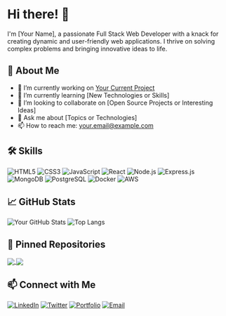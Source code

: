 # Hi there! 👋

I'm [Your Name], a passionate Full Stack Web Developer with a knack for creating dynamic and user-friendly web applications. I thrive on solving complex problems and bringing innovative ideas to life.

## 🚀 About Me

- 🔭 I’m currently working on [Your Current Project](link)
- 🌱 I’m currently learning [New Technologies or Skills]
- 👯 I’m looking to collaborate on [Open Source Projects or Interesting Ideas]
- 💬 Ask me about [Topics or Technologies]
- 📫 How to reach me: [your.email@example.com](mailto:your.email@example.com)

## 🛠️ Skills

![HTML5](https://img.shields.io/badge/HTML5-E34F26?style=flat-square&logo=html5&logoColor=white)
![CSS3](https://img.shields.io/badge/CSS3-1572B6?style=flat-square&logo=css3&logoColor=white)
![JavaScript](https://img.shields.io/badge/JavaScript-F7DF1E?style=flat-square&logo=javascript&logoColor=black)
![React](https://img.shields.io/badge/React-61DAFB?style=flat-square&logo=react&logoColor=black)
![Node.js](https://img.shields.io/badge/Node.js-339933?style=flat-square&logo=node-dot-js&logoColor=white)
![Express.js](https://img.shields.io/badge/Express.js-000000?style=flat-square&logo=express&logoColor=white)
![MongoDB](https://img.shields.io/badge/MongoDB-47A248?style=flat-square&logo=mongodb&logoColor=white)
![PostgreSQL](https://img.shields.io/badge/PostgreSQL-336791?style=flat-square&logo=postgresql&logoColor=white)
![Docker](https://img.shields.io/badge/Docker-2496ED?style=flat-square&logo=docker&logoColor=white)
![AWS](https://img.shields.io/badge/AWS-232F3E?style=flat-square&logo=amazon-aws&logoColor=white)

## 📈 GitHub Stats

![Your GitHub Stats](https://github-readme-stats.vercel.app/api?username=yourusername&show_icons=true&theme=radical)
![Top Langs](https://github-readme-stats.vercel.app/api/top-langs/?username=yourusername&layout=compact&theme=radical)

## 📂 Pinned Repositories

<a href="https://github.com/yourusername/repo1">
  <img align="center" src="https://github-readme-stats.vercel.app/api/pin/?username=yourusername&repo=repo1&theme=radical" />
</a>
<a href="https://github.com/yourusername/repo2">
  <img align="center" src="https://github-readme-stats.vercel.app/api/pin/?username=yourusername&repo=repo2&theme=radical" />
</a>

## 📫 Connect with Me

[![LinkedIn](https://img.shields.io/badge/LinkedIn-blue?style=flat-square&logo=linkedin&logoColor=white)](https://www.linkedin.com/in/yourusername)
[![Twitter](https://img.shields.io/badge/Twitter-1DA1F2?style=flat-square&logo=twitter&logoColor=white)](https://twitter.com/yourusername)
[![Portfolio](https://img.shields.io/badge/Portfolio-000?style=flat-square&logo=google-chrome&logoColor=white)](https://yourportfolio.com)
[![Email](https://img.shields.io/badge/Email-D14836?style=flat-square&logo=gmail&logoColor=white)](mailto:your.email@example.com)

